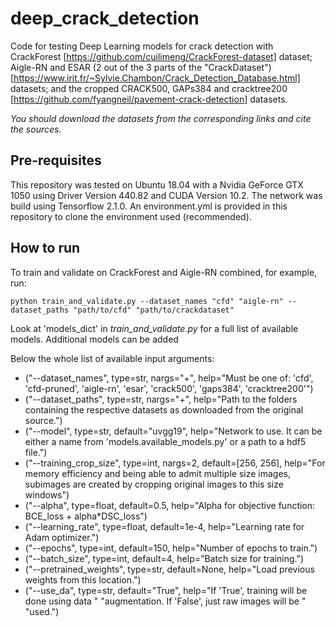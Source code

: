 # deep_crack_detection
Code for testing Deep Learning models for crack detection with CrackForest [https://github.com/cuilimeng/CrackForest-dataset] dataset; Aigle-RN and ESAR (2 out of the 3 parts of the "CrackDataset")[https://www.irit.fr/~Sylvie.Chambon/Crack_Detection_Database.html] datasets; and the cropped CRACK500, GAPs384 and cracktree200 [https://github.com/fyangneil/pavement-crack-detection] datasets.

_You should download the datasets from the corresponding links and cite the sources._

## Pre-requisites
This repository was tested on Ubuntu 18.04 with a Nvidia GeForce GTX 1050 using Driver Version 440.82 and CUDA Version 10.2. The network was build using Tensorflow 2.1.0. An environment.yml is provided in this repository to clone the environment used (recommended).

## How to run
To train and validate on CrackForest and Aigle-RN combined, for example, run:
```
python train_and_validate.py --dataset_names "cfd" "aigle-rn" --dataset_paths "path/to/cfd" "path/to/crackdataset"
```

Look at 'models_dict' in _train_and_validate.py_ for a full list of available models. Additional models can be added

Below the whole list of available input arguments:

* ("--dataset_names", type=str, nargs="+",
                        help="Must be one of: 'cfd', 'cfd-pruned', 'aigle-rn', 'esar', 'crack500', 'gaps384', 'cracktree200'")
* ("--dataset_paths", type=str, nargs="+",
                    help="Path to the folders containing the respective datasets as downloaded from the original source.")
* ("--model", type=str, default="uvgg19",
                    help="Network to use. It can be either a name from 'models.available_models.py' or a path to a hdf5 file.")
* ("--training_crop_size", type=int, nargs=2, default=[256, 256],
                    help="For memory efficiency and being able to admit multiple size images, subimages are created by cropping original images to this size windows")
* ("--alpha", type=float, default=0.5,
                    help="Alpha for objective function: BCE_loss + alpha*DSC_loss")
* ("--learning_rate", type=float, default=1e-4, help="Learning rate for Adam optimizer.")
* ("--epochs", type=int, default=150, help="Number of epochs to train.")
* ("--batch_size", type=int, default=4, help="Batch size for training.")
* ("--pretrained_weights", type=str, default=None,
                    help="Load previous weights from this location.")
* ("--use_da", type=str, default="True", help="If 'True', training will be done using data "
                                                               "augmentation. If 'False', just raw images will be "
                                                               "used.")